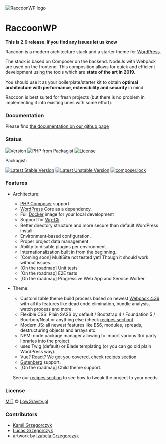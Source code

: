 ![RaccoonWP logo](https://lowgravity.pl/raccoon-head-scaled-small.png)
# RaccoonWP
**This is 2.0 release. If you find any issues let us know**

Raccoon is a modern architecture stack and a starter theme for [WordPress](https://wordpress.org/).

The stack is based on Composer on the backend. NodeJs with Webpack are used on the frontend.
This composition allows for quick and efficient development using the tools which are **state of the art in 2019.**

You should use it as your boilerplate/starter kit to obtain **optimal architecture with performance, extensibility and security** in mind.

Raccoon is best suited for fresh projects (but there is no problem in implementing it into existing ones with some effort).

### Documentation
Please find [the documentation on our github page](https://raccoonwp.lowgravity.pl)

### Status
![Version](https://img.shields.io/badge/Version-2.0-green.svg)
![PHP from Packagist](https://img.shields.io/packagist/php-v/lowgravitypl/raccoonwp.svg)
[![License](https://poser.pugx.org/lowgravitypl/raccoonwp/license)](https://packagist.org/packages/lowgravitypl/raccoonwp)

Packagist:

[![Latest Stable Version](https://poser.pugx.org/lowgravitypl/raccoonwp/v/stable)](https://packagist.org/packages/lowgravitypl/raccoonwp)
[![Latest Unstable Version](https://poser.pugx.org/lowgravitypl/raccoonwp/v/unstable)](https://packagist.org/packages/lowgravitypl/raccoonwp)
[![composer.lock](https://poser.pugx.org/lowgravitypl/raccoonwp/composerlock)](https://packagist.org/packages/lowgravitypl/raccoonwp)
### Features
- Architecture:
    - [PHP Composer](https://getcomposer.org/) support.
    - [WordPress](https://wordpress.org/) Core as a dependency.
    - Full [Docker](https://github.com/LowGravityPL/raccoon-docker) image for your local development
    - Support for [Wp-Cli](https://wp-cli.org/).
    - Better directory structure and more secure than default WordPress install.
    - Environment-based configuration.
    - Proper project data management.
    - Ability to disable plugins per environment.
    - Internationalization built in from the beginning.
    - [Coming soon] MultiSite not tested yet! Though it should work without issues.
    - [On the roadmap] Unit tests
    - [On the roadmap] E2E tests
    - [On the roadmap] Progressive Web App and Service Worker
- Theme:
    - Customizable theme build process based on newest [Webpack 4.36](https://webpack.js.org/) with all its features
    like dead code elimination, bundle analysis, watch process and more.
    - Flexible CSS: Plain SASS by default / Bootstrap 4 / Foundation 5 / Bourbon/Neat or anything else (check [recipes section](https://raccoonwp.lowgravity.pl/recipes)).
    - Modern JS: all newest features like ES6, modules, spreads, destructuring objects and arrays etc.
    - NPM: node package manager allowing to import various 3rd party libraries into the project.
    - uses Twig (default) or Blade templating (or you can go old plain WordPress way).
    - Vue? React? We got you covered, check [recipes section](https://raccoonwp.lowgravity.pl/recipes).
    - [Gutenberg](https://wordpress.org/gutenberg/) support.
    - [On the roadmap] Child theme support.

    See our [recipes section](https://raccoonwp.lowgravity.pl/recipes) to see how to tweak the project to your needs.

### License
[MIT](LICENSE.md) © [LowGravity.pl](https://lowgravity.pl)

### Contributors
- [Kamil Grzegorczyk](https://kamilgrzegorczyk.com)
- [Lucas Grzegorczyk](https://github.com/furai)
- artwork by [Izabela Grzegorczyk](https://www.behance.net/IzaGrzegorczyk)
